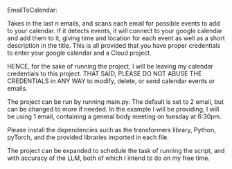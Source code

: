 EmailToCalendar:

Takes in the last n emails, and scans each email for possible events to add to your calendar. If it detects events, it will connect to your google calendar and add them to it, giving time and location for each event as well as a short description in the title. 
This is all provided that you have proper credentials to enter your google calendar and a Cloud project.

HENCE, for the sake of running the project, I will be leaving my calendar credentials to this project. THAT SAID, PLEASE DO NOT ABUSE THE CREDENTIALS in ANY WAY to modify, delete, or send calendar events or emails.

The project can be run by running main.py. The default is set to 2 email, but can be changed to more if needed. In the example I will be providing, I will be using 1 email, containing a general body meeting on tuesday at 6:30pm.

Please install the dependencies such as the transformers library, Python, pyTorch, and the provided libraries imported in each file.

The project can be expanded to schedule the task of running the script, and with accuracy of the LLM, both of which I intend to do on my free time.